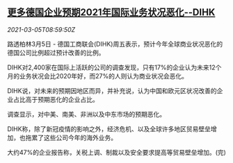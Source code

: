 <!--1614936194000-->
[更多德国企业预期2021年国际业务状况恶化--DIHK](https://cn.reuters.com/article/dihk-de-business-global-confidence-0305-idCNKCS2AX0TL)
------

<div><i>2021-03-05T08:59:50Z</i></div><p>路透柏林3月5日 - 德国工商联会(DIHK)周五表示，预计今年全球商业状况恶化的德国公司比例超过预计改善的比例。</p><p>DIHK对2,400家在国际上活跃的公司的调查发现，只有17%的企业认为未来12个月的业务状况会比2020年好，而27%的人则认为商业状况会恶化。</p><p>DIHK说，对未来的预期因地区而异，并补充说，认为中国和欧元区状况改善的企业占比高于预期恶化的企业占比。</p><p>调查显示，对中美、南美、非洲以及中东市场的预期恶化。</p><p>DIHK称，除了新冠疫情的影响之外，经济危机、以及全球许多地区贸易壁垒增加，也拖累了这些公司今年的海外业务。</p><p>大约47%的企业报告称，关税上调、制裁以及安全要求提高等贸易壁垒增加。(完)</p>
